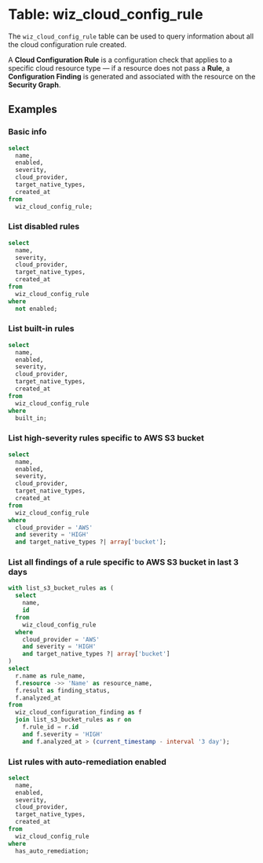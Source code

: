 # Table: wiz_cloud_config_rule

The `wiz_cloud_config_rule` table can be used to query information about all the cloud configuration rule created.

A **Cloud Configuration Rule** is a configuration check that applies to a specific cloud resource type — if a resource does not pass a **Rule**, a **Configuration Finding** is generated and associated with the resource on the **Security Graph**.

## Examples

### Basic info

```sql
select
  name,
  enabled,
  severity,
  cloud_provider,
  target_native_types,
  created_at
from
  wiz_cloud_config_rule;
```

### List disabled rules

```sql
select
  name,
  severity,
  cloud_provider,
  target_native_types,
  created_at
from
  wiz_cloud_config_rule
where
  not enabled;
```

### List built-in rules

```sql
select
  name,
  enabled,
  severity,
  cloud_provider,
  target_native_types,
  created_at
from
  wiz_cloud_config_rule
where
  built_in;
```

### List high-severity rules specific to AWS S3 bucket

```sql
select
  name,
  enabled,
  severity,
  cloud_provider,
  target_native_types,
  created_at
from
  wiz_cloud_config_rule
where
  cloud_provider = 'AWS'
  and severity = 'HIGH'
  and target_native_types ?| array['bucket'];
```

### List all findings of a rule specific to AWS S3 bucket in last 3 days

```sql
with list_s3_bucket_rules as (
  select
    name,
    id
  from
    wiz_cloud_config_rule
  where
    cloud_provider = 'AWS'
    and severity = 'HIGH'
    and target_native_types ?| array['bucket']
)
select
  r.name as rule_name,
  f.resource ->> 'Name' as resource_name,
  f.result as finding_status,
  f.analyzed_at
from
  wiz_cloud_configuration_finding as f
  join list_s3_bucket_rules as r on
    f.rule_id = r.id
    and f.severity = 'HIGH'
    and f.analyzed_at > (current_timestamp - interval '3 day');
```

### List rules with auto-remediation enabled

```sql
select
  name,
  enabled,
  severity,
  cloud_provider,
  target_native_types,
  created_at
from
  wiz_cloud_config_rule
where
  has_auto_remediation;
```
